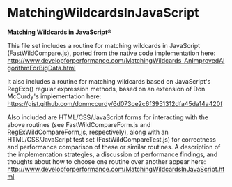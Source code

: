 # MatchingWildcardsInJavaScript
<b>Matching Wildcards in JavaScript&reg;</b>

This file set includes a routine for matching wildcards in JavaScript (FastWildCompare.js), ported from the native code implementation here:
http://www.developforperformance.com/MatchingWildcards_AnImprovedAlgorithmForBigData.html

It also includes a routine for matching wildcards based on JavaScript's RegExp() regular expression methods, based on an extension of Don McCurdy's implementation here:
https://gist.github.com/donmccurdy/6d073ce2c6f3951312dfa45da14a420f

Also included are HTML/CSS/JavaScript forms for interacting with the above routines (see FastWildCompareForm.js and RegExWildCompareForm,js, respectively), along with an HTML/CSS/JavaScript test set (FastWildCompareTest.js) for correctness and performance comparison of these or similar routines.  A description of the implementation strategies, a discussion of performance findings, and thoughts about how to choose one routine over another appear here:
http://www.developforperformance.com/MatchingWildcardsInJavaScript.html

